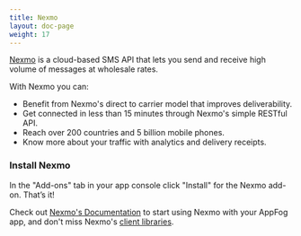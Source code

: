 ```yaml
---
title: Nexmo
layout: doc-page
weight: 17
---
```


[Nexmo](http://nexmo.com/) is a cloud-based SMS API that lets you send and receive high volume of messages at wholesale rates.

With Nexmo you can:

* Benefit from Nexmo's direct to carrier model that improves deliverability.
* Get connected in less than 15 minutes through Nexmo's simple RESTful API.
* Reach over 200 countries and 5 billion mobile phones.
* Know more about your traffic with analytics and delivery receipts.

### Install Nexmo

In the "Add-ons" tab in your app console click "Install" for the Nexmo add-on. That’s it!

Check out [Nexmo's Documentation](http://nexmo.com/documentation/index.html) to start using Nexmo with your AppFog app, and don't miss Nexmo's [client libraries](http://nexmo.com/documentation/libs/index.html).
